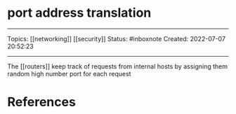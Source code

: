 # port address translation
---
Topics: [[networking]] [[security]]
Status: #inboxnote
Created: 2022-07-07 20:52:23

---

The [[routers]] keep track of requests from internal hosts by assigning them random high number port for each request

# References
